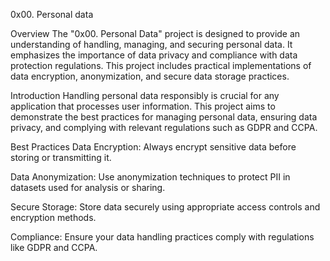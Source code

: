 0x00. Personal data

Overview
The "0x00. Personal Data" project is designed to provide an understanding of handling, managing, and securing personal data. It emphasizes the importance of data privacy and compliance with data protection regulations. This project includes practical implementations of data encryption, anonymization, and secure data storage practices.

Introduction
Handling personal data responsibly is crucial for any application that processes user information. This project aims to demonstrate the best practices for managing personal data, ensuring data privacy, and complying with relevant regulations such as GDPR and CCPA.

Best Practices
Data Encryption: Always encrypt sensitive data before storing or transmitting it.

Data Anonymization: Use anonymization techniques to protect PII in datasets used for analysis or sharing.

Secure Storage: Store data securely using appropriate access controls and encryption methods.

Compliance: Ensure your data handling practices comply with regulations like GDPR and CCPA.
